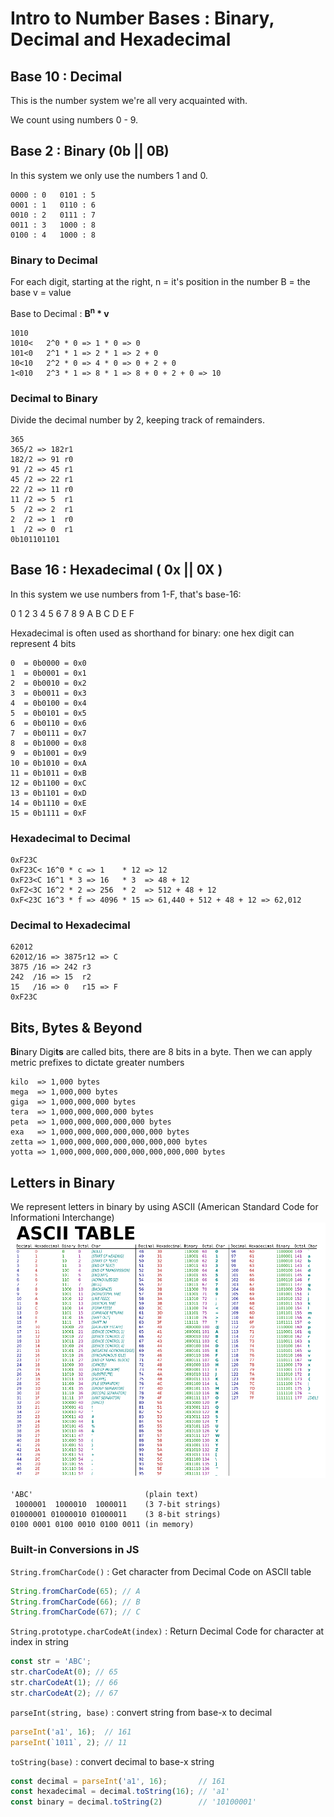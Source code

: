 # Intro to Number Bases : Binary, Decimal and Hexadecimal
## Base 10 : Decimal
This is the number system we're all very acquainted with.

We count using numbers 0 - 9.
## Base 2 : Binary (0b || 0B)
In this system we only use the numbers 1 and 0.
```
0000 : 0   0101 : 5
0001 : 1   0110 : 6
0010 : 2   0111 : 7
0011 : 3   1000 : 8
0100 : 4   1000 : 8
```
### Binary to Decimal
For each digit, starting at the right,
n = it's position in the number
B = the base
v = value

Base to Decimal : __B<sup>n</sup> * v__
```
1010
1010<   2^0 * 0 => 1 * 0 => 0
101<0   2^1 * 1 => 2 * 1 => 2 + 0
10<10   2^2 * 0 => 4 * 0 => 0 + 2 + 0
1<010   2^3 * 1 => 8 * 1 => 8 + 0 + 2 + 0 => 10
```
### Decimal to Binary
Divide the decimal number by 2, keeping track of remainders.
```
365
365/2 => 182r1
182/2 => 91 r0
91 /2 => 45 r1
45 /2 => 22 r1
22 /2 => 11 r0
11 /2 => 5  r1
5  /2 => 2  r1
2  /2 => 1  r0
1  /2 => 0  r1
0b101101101
```
## Base 16 : Hexadecimal ( 0x || 0X )
In this system we use numbers from 1-F, that's base-16:

0 1 2 3 4 5 6 7 8 9 A B C D E F

Hexadecimal is often used as shorthand for binary: one hex digit can represent 4 bits
```
0  = 0b0000 = 0x0
1  = 0b0001 = 0x1
2  = 0b0010 = 0x2
3  = 0b0011 = 0x3
4  = 0b0100 = 0x4
5  = 0b0101 = 0x5
6  = 0b0110 = 0x6
7  = 0b0111 = 0x7
8  = 0b1000 = 0x8
9  = 0b1001 = 0x9
10 = 0b1010 = 0xA
11 = 0b1011 = 0xB
12 = 0b1100 = 0xC
13 = 0b1101 = 0xD
14 = 0b1110 = 0xE
15 = 0b1111 = 0xF
```
### Hexadecimal to Decimal
```
0xF23C
0xF23C< 16^0 * c => 1    * 12 => 12
0xF23<C 16^1 * 3 => 16   * 3  => 48 + 12
0xF2<3C 16^2 * 2 => 256  * 2  => 512 + 48 + 12
0xF<23C 16^3 * f => 4096 * 15 => 61,440 + 512 + 48 + 12 => 62,012
```
### Decimal to Hexadecimal
```
62012
62012/16 => 3875r12 => C
3875 /16 => 242 r3
242  /16 => 15  r2
15   /16 => 0   r15 => F
0xF23C
```

## Bits, Bytes & Beyond
**Bi**nary Digi**ts** are called bits, there are 8 bits in a byte.
Then we can apply metric prefixes to dictate greater numbers
```
kilo  => 1,000 bytes
mega  => 1,000,000 bytes
giga  => 1,000,000,000 bytes
tera  => 1,000,000,000,000 bytes
peta  => 1,000,000,000,000,000 bytes
exa   => 1,000,000,000,000,000,000 bytes
zetta => 1,000,000,000,000,000,000,000 bytes
yotta => 1,000,000,000,000,000,000,000,000 bytes
```
## Letters in Binary
We represent letters in binary by using ASCII (American Standard Code for Informationi Interchange)
![alt text](image.png)

```
'ABC'                         (plain text)
 1000001  1000010  1000011    (3 7-bit strings)
01000001 01000010 01000011    (3 8-bit strings)
0100 0001 0100 0010 0100 0011 (in memory)
```
### Built-in Conversions in JS
`String.fromCharCode()` : Get character from Decimal Code on ASCII table
```javaScript
String.fromCharCode(65); // A
String.fromCharCode(66); // B
String.fromCharCode(67); // C
```
`String.prototype.charCodeAt(index)` : Return Decimal Code for character at index in string
```javaScript
const str = 'ABC';
str.charCodeAt(0); // 65
str.charCodeAt(1); // 66
str.charCodeAt(2); // 67
```
`parseInt(string, base)` : convert string from base-x to decimal
```javaScript
parseInt('a1', 16);  // 161
parseInt(`1011`, 2); // 11
```
`toString(base)` : convert decimal to base-x string
```javaScript
const decimal = parseInt('a1', 16);       // 161
const hexadecimal = decimal.toString(16); // 'a1'
const binary = decimal.toString(2)        // '10100001'
```